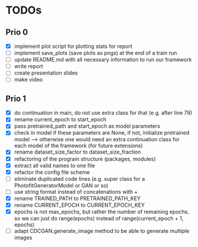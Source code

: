 # TODOs

## Prio 0

- [x] implement plot script for plotting stats for report
- [ ] implement save_plots (save plots as pngs) at the end of a train run
- [ ] update README.md with all necessary information to run our framework
- [ ] write report
- [ ] create presentation slides
- [ ] make video

## Prio 1

- [x] do continuation in main, do not use extra class for that (e.g. after line 79)
- [x] rename current_epoch to start_epoch
- [x] pass pretrained_path and start_epoch as model parameters
- [x] check in model if these parameters are None, if not, initialize pretrained model --> otherwise one would need an extra continuation class for each model of the framework (for future extensions)
- [x] rename dataset_size_factor to dataset_size_fraction
- [x] refactoring of the program structure (packages, modules)
- [x] extract all valid names to one file
- [x] refactor the config file scheme
- [ ] eliminate duplicated code lines (e.g. super class for a PhotofitGeneratorModel or GAN or so)
- [ ] use string format instead of concatenations with +
- [x] rename TRAINED_PATH to PRETRAINED_PATH_KEY
- [x] rename CURRENT_EPOCH to CURRENT_EPOCH_KEY
- [x] epochs is not max_epochs, but rather the number of remaining epochs. so we can just do range(epochs) instead of range(current_epoch + 1, epochs)
- [ ] adapt CDCGAN.generate_image method to be able to generate multiple images